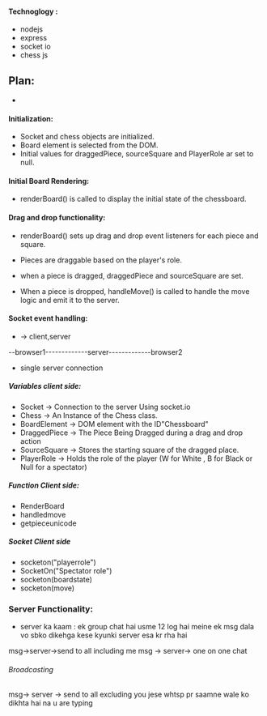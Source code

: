 #### Technoglogy :
- nodejs
- express 
- socket io
- chess js

## Plan: 
-
#### Initialization:
- Socket and chess objects are initialized.
- Board element is selected from the DOM.
- Initial values for draggedPiece, sourceSquare and PlayerRole ar set to null.


#### Initial Board Rendering:
- renderBoard() is called to display the initial state of the chessboard.

#### Drag and drop functionality:
- renderBoard() sets up drag and drop event listeners for each piece and square.

- Pieces are draggable based on the player's role.

- when a piece is dragged, draggedPiece and sourceSquare are set.

- When a piece is dropped, handleMove() is called to handle the move logic and emit it to the server.

#### Socket event handling:
- -> client,server


--browser1-------------server-------------browser2
- single server connection

##### Variables client side:
- Socket -> Connection to the server Using socket.io
- Chess -> An Instance of the Chess class.
- BoardElement -> DOM element with the ID"Chessboard"
- DraggedPiece -> The Piece Being Dragged during a drag and drop action
- SourceSquare -> Stores the starting square of the dragged place.
- PlayerRole -> Holds the role of the player (W for White , B for Black or Null for a spectator)

##### Function Client side:
- RenderBoard
- handledmove
- getpieceunicode

##### Socket Client side
- socketon("playerrole")
- SocketOn("Spectator role")
- socketon(boardstate)
- socketon(move)


### Server Functionality:
- server ka kaam :
 ek group chat hai usme 12 log hai meine ek msg dala vo sbko dikehga kese kyunki server esa kr rha hai

 msg->server->send to all including me
 msg -> server-> one on one chat
 ###### Broadcasting
 msg-> server -> send to all excluding you jese whtsp pr saamne wale ko dikhta hai na u are typing